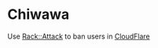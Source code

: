 # Chiwawa

Use [Rack::Attack](https://github.com/kickstarter/rack-attack)  to ban users in [CloudFlare](https://www.cloudflare.com/)
